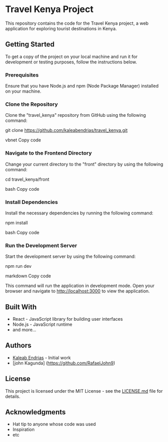 # Travel Kenya Project

This repository contains the code for the Travel Kenya project, a web application for exploring tourist destinations in Kenya.

## Getting Started

To get a copy of the project on your local machine and run it for development or testing purposes, follow the instructions below.

### Prerequisites

Ensure that you have Node.js and npm (Node Package Manager) installed on your machine.

### Clone the Repository

Clone the "travel_kenya" repository from GitHub using the following command:

git clone https://github.com/kaleabendrias/travel_kenya.git

vbnet
Copy code

### Navigate to the Frontend Directory

Change your current directory to the "front" directory by using the following command:

cd travel_kenya/front

bash
Copy code

### Install Dependencies

Install the necessary dependencies by running the following command:

npm install

bash
Copy code

### Run the Development Server

Start the development server by using the following command:

npm run dev

markdown
Copy code

This command will run the application in development mode. Open your browser and navigate to [http://localhost:3000](http://localhost:3000) to view the application.

## Built With

- React - JavaScript library for building user interfaces
- Node.js - JavaScript runtime
- and more...

## Authors

- [Kaleab Endrias](https://github.com/kaleabendrias) - Initial work
- [john Kagunda] (https://github.com/RafaelJohn9)

## License

This project is licensed under the MIT License - see the [LICENSE.md](LICENSE.md) file for details.

## Acknowledgments

- Hat tip to anyone whose code was used
- Inspiration
- etc
